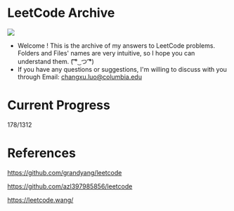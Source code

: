 # LeetCode Archive

![](https://img.shields.io/badge/language-C%2B%2B-ff69b4)

- Welcome ! This is the archive of my answers to LeetCode problems. Folders and Files' names are very intuitive, so I hope you can understand them. (͡ ͡° ͜ つ ͡͡°)
- If you have any questions or suggestions, I'm willing to discuss with you through Email: <changxu.luo@columbia.edu>

# Current Progress
178/1312

# References 

https://github.com/grandyang/leetcode

https://github.com/azl397985856/leetcode

https://leetcode.wang/

